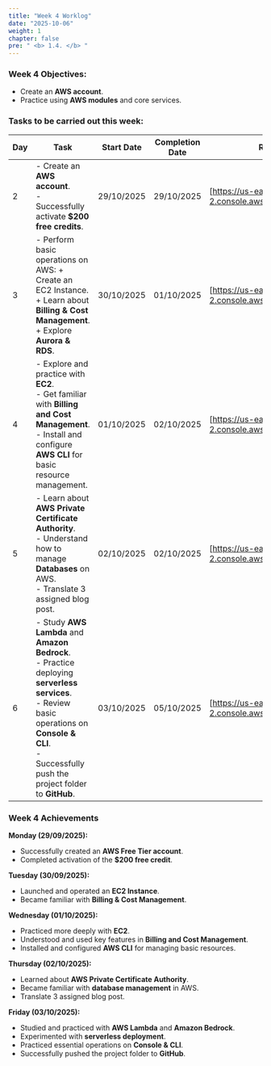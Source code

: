 ```yaml
---
title: "Week 4 Worklog"
date: "2025-10-06"
weight: 1
chapter: false
pre: " <b> 1.4. </b> "
---
```


### Week 4 Objectives:

* Create an **AWS account**.
* Practice using **AWS modules** and core services.

### Tasks to be carried out this week:

| Day | Task                                                                                                                                                                                                               | Start Date | Completion Date | Reference Material                                        |
| --- |--------------------------------------------------------------------------------------------------------------------------------------------------------------------------------------------------------------------|------------|-----------------|-----------------------------------------------------------|
| 2   | - Create an **AWS account**. <br> - Successfully activate **$200 free credits**.                                                                                                                                   | 29/10/2025 | 29/10/2025      | [https://us-east-2.console.aws.amazon.com/console/home?/] |
| 3   | - Perform basic operations on AWS: + Create an EC2 Instance. <br>  + Learn about **Billing & Cost Management**.<br> + Explore **Aurora & RDS**.                                                                    | 30/10/2025 | 01/10/2025      | [https://us-east-2.console.aws.amazon.com/console/home?/] |
| 4   | - Explore and practice with **EC2**. <br> - Get familiar with **Billing and Cost Management**. <br> - Install and configure **AWS CLI** for basic resource management.                                             | 01/10/2025 | 02/10/2025      | [https://us-east-2.console.aws.amazon.com/console/home?/] |
| 5   | - Learn about **AWS Private Certificate Authority**. <br> -  Understand how to manage **Databases** on AWS. <br> - Translate 3 assigned blog post.                                                                 | 02/10/2025 | 02/10/2025      | [https://us-east-2.console.aws.amazon.com/console/home?/] |
| 6   | - Study **AWS Lambda** and **Amazon Bedrock**. <br> - Practice deploying **serverless services**. <br> -  Review basic operations on **Console & CLI**. <br> - Successfully push the project folder to **GitHub**. | 03/10/2025 | 05/10/2025      | [https://us-east-2.console.aws.amazon.com/console/home?/] |

### Week 4 Achievements

**Monday (29/09/2025):**
   - Successfully created an **AWS Free Tier account**.
   - Completed activation of the **$200 free credit**.

**Tuesday (30/09/2025):**
   - Launched and operated an **EC2 Instance**.
   - Became familiar with **Billing & Cost Management**.

**Wednesday (01/10/2025):**
   - Practiced more deeply with **EC2**.
   - Understood and used key features in **Billing and Cost Management**.
   - Installed and configured **AWS CLI** for managing basic resources.

**Thursday (02/10/2025):**
   - Learned about **AWS Private Certificate Authority**.
   - Became familiar with **database management** in AWS.
   - Translate 3 assigned blog post.

**Friday (03/10/2025):**
   - Studied and practiced with **AWS Lambda** and **Amazon Bedrock**.
   - Experimented with **serverless deployment**.
   - Practiced essential operations on **Console & CLI**.
   - Successfully pushed the project folder to **GitHub**.